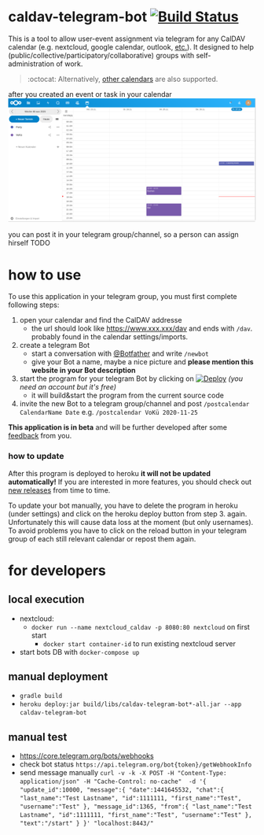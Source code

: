 # caldav-telegram-bot [![Build Status](https://travis-ci.org/dit-calendar/caldav-telegram-bot.svg?branch=master)](https://travis-ci.org/dit-calendar/caldav-telegram-bot)
This is a tool to allow user-event assignment via telegram for any CalDAV calendar (e.g. nextcloud, google calendar, outlook, [etc.](https://en.wikipedia.org/wiki/CalDAV#Server)). It designed to help (public/collective/participatory/collaborative) groups with self-administration of work.

> :octocat: Alternatively,  [other calendars](https://github.com/dit-calendar/dit-calendar.github.io) are also supported.

after you created an event or task in your calendar
<img src="doc/img/nexcloud-calendar.png" alt="calendar"/>

you can post it in your telegram group/channel, so a person can assign hirself
TODO


# how to use
To use this application in your telegram group, you must first complete following steps:
1. open your calendar and find the CalDAV addresse
   * the url should look like https://www.xxx.xxx/dav and ends with `/dav`. probably found in the calendar settings/imports.
2. create a telegram Bot
   * start a conversation with [@Botfather](https://t.me/botfather) and write `/newbot`
   * give your Bot a name, maybe a nice picture and **please mention this website in your Bot description**
3. start the program for your telegram Bot by clicking on
    [![Deploy](https://www.herokucdn.com/deploy/button.svg)](https://heroku.com/deploy?template=https://github.com/dit-calendar/caldav-telegram-bot/tree/master) _(you need an account but it's free)_
   * it will build&start the program from the current source code
4. invite the new Bot to a telegram group/channel and post `/postcalendar CalendarName Date` e.g. `/postcalendar VoKü 2020-11-25`

**This application is in beta** and will be further developed after some [feedback](https://github.com/dit-calendar/caldav-telegram-bot/issues) from you.

### how to update
After this program is deployed to heroku **it will not be updated automatically!** If you are interested in more features, you should check out [new releases](https://github.com/dit-calendar/caldav-telegram-bot/releases) from time to time.

To update your bot manually, you have to delete the program in heroku (under settings) and click on the heroku deploy button from step 3. again. Unfortunately this will cause data loss at the moment (but only usernames). To avoid problems you have to click on the reload button in your telegram group of each still relevant calendar or repost them again.


# for developers

## local execution
* nextcloud:
  * `docker run --name nextcloud_caldav -p 8080:80 nextcloud` on first start
    * `docker start container-id` to run existing nextcloud server
* start bots DB with `docker-compose up`

## manual deployment
* `gradle build`
* `heroku deploy:jar build/libs/caldav-telegram-bot*-all.jar --app caldav-telegram-bot`

## manual test
* https://core.telegram.org/bots/webhooks
* check bot status `https://api.telegram.org/bot{token}/getWebhookInfo`
* send message manually
 `curl -v -k -X POST -H "Content-Type: application/json" -H "Cache-Control: no-cache"  -d '{
 "update_id":10000,
 "message":{
   "date":1441645532,
   "chat":{
      "last_name":"Test Lastname",
      "id":1111111,
      "first_name":"Test",
      "username":"Test"
   },
   "message_id":1365,
   "from":{
      "last_name":"Test Lastname",
      "id":1111111,
      "first_name":"Test",
      "username":"Test"
   },
   "text":"/start"
 }
 }' "localhost:8443/"`

